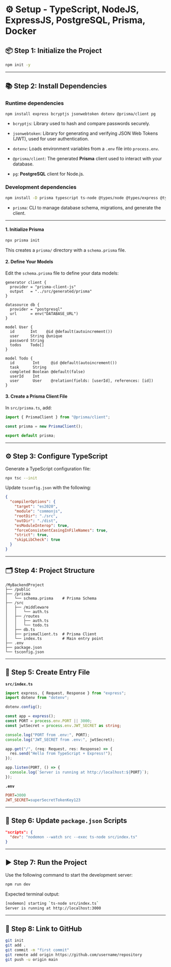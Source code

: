 # ⚙️ Setup - TypeScript, NodeJS, ExpressJS, PostgreSQL, Prisma, Docker

## 📦 Step 1: Initialize the Project

```bash
npm init -y
```

---

## 📚 Step 2: Install Dependencies

### Runtime dependencies

```bash
npm install express bcryptjs jsonwebtoken dotenv @prisma/client pg
```

- `bcryptjs`: Library used to hash and compare passwords securely.

- `jsonwebtoken`: Library for generating and verifying JSON Web Tokens (JWT), used for user authentication.

- `dotenv`: Loads environment variables from a `.env` file into `process.env`.

- `@prisma/client`: The generated **Prisma** client used to interact with your database.

- `pg`: **PostgreSQL** client for Node.js.

### Development dependencies

```bash
npm install -D prisma typescript ts-node @types/node @types/express @types/bcryptjs @types/jsonwebtoken @types/better-sqlite3 nodemon
```

- `prisma`: CLI to manage database schema, migrations, and generate the client.

---

#### 1. Initialize Prisma

```bash
npx prisma init
```

This creates a `prisma/` directory with a `schema.prisma` file.

#### 2. Define Your Models

Edit the `schema.prisma` file to define your data models:

```prisma
generator client {
  provider = "prisma-client-js"
  output   = "../src/generated/prisma"
}

datasource db {
  provider = "postgresql"
  url      = env("DATABASE_URL")
}

model User {
  id       Int    @id @default(autoincrement())
  user     String @unique
  password String
  todos    Todo[]
}

model Todo {
  id        Int     @id @default(autoincrement())
  task      String
  completed Boolean @default(false)
  userId    Int
  user      User    @relation(fields: [userId], references: [id])
}
```

#### 3. Create a Prisma Client File

In `src/prisma.ts`, add:

```ts
import { PrismaClient } from "@prisma/client";

const prisma = new PrismaClient();

export default prisma;
```

---

## ⚙️ Step 3: Configure TypeScript

Generate a TypeScript configuration file:

```bash
npx tsc --init
```

Update `tsconfig.json` with the following:

```json
{
  "compilerOptions": {
    "target": "es2020",
    "module": "commonjs",
    "rootDir": "./src",
    "outDir": "./dist",
    "esModuleInterop": true,
    "forceConsistentCasingInFileNames": true,
    "strict": true,
    "skipLibCheck": true
  }
}
```

---

## 🗂️ Step 4: Project Structure

```text
/MyBackendProject
├── /public
├── /prisma
│   └── schema.prisma    # Prisma Schema
├── /src
│   ├── /middleware
│   │   └── auth.ts
│   ├── /routes
│   │   ├── auth.ts
│   │   └── todo.ts
│   ├── db.ts
│   ├── prismaClient.ts  # Prisma Client
│   └── index.ts         # Main entry point
├── .env
├── package.json
└── tsconfig.json
```

---

## 🧠 Step 5: Create Entry File

**`src/index.ts`**

```ts
import express, { Request, Response } from "express";
import dotenv from "dotenv";

dotenv.config();

const app = express();
const PORT = process.env.PORT || 3000;
const jwtSecret = process.env.JWT_SECRET as string;

console.log("PORT from .env:", PORT);
console.log("JWT_SECRET from .env:", jwtSecret);

app.get("/", (req: Request, res: Response) => {
  res.send("Hello from TypeScript + Express!");
});

app.listen(PORT, () => {
  console.log(`Server is running at http://localhost:${PORT}`);
});
```

**`.env`**

```ini
PORT=3000
JWT_SECRET=superSecretTokenKey123
```

---

## 📝 Step 6: Update `package.json` Scripts

```json
"scripts": {
  "dev": "nodemon --watch src --exec ts-node src/index.ts"
}
```

---

## ▶️ Step 7: Run the Project

Use the following command to start the development server:

```bash
npm run dev
```

Expected terminal output:

```bash
[nodemon] starting `ts-node src/index.ts`
Server is running at http://localhost:3000
```

---

## 🔗 Step 8: Link to GitHub

```bash
git init
git add .
git commit -m "first commit"
git remote add origin https://github.com/username/repository
git push -u origin main
```
